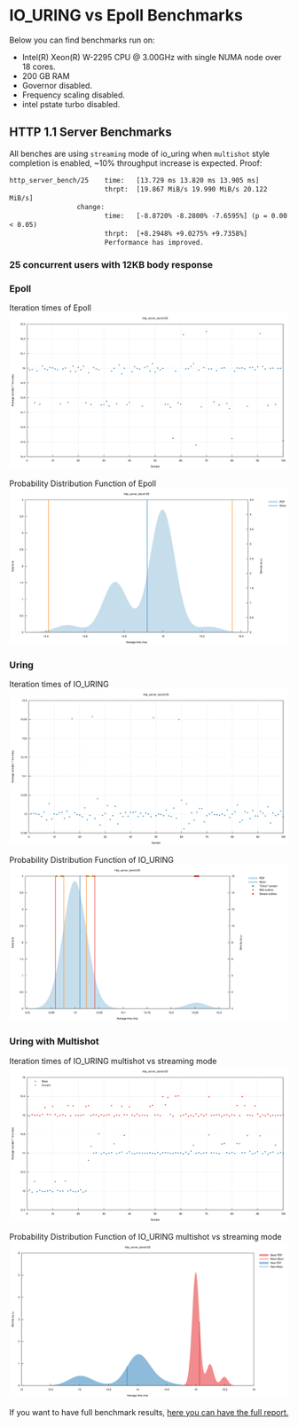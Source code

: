 # IO_URING vs Epoll Benchmarks

Below you can find benchmarks run on:
* Intel(R) Xeon(R) W-2295 CPU @ 3.00GHz with single NUMA node over 18 cores.
* 200 GB RAM
* Governor disabled.
* Frequency scaling disabled.
* intel pstate turbo disabled.

## HTTP 1.1 Server Benchmarks
All benches are using `streaming` mode of io_uring when `multishot` style completion is enabled, ~10% throughput increase is expected.
Proof:
```text
http_server_bench/25    time:   [13.729 ms 13.820 ms 13.905 ms]                                 
                        thrpt:  [19.867 MiB/s 19.990 MiB/s 20.122 MiB/s]
                 change:
                        time:   [-8.8720% -8.2800% -7.6595%] (p = 0.00 < 0.05)
                        thrpt:  [+8.2948% +9.0275% +9.7358%]
                        Performance has improved.
```

### 25 concurrent users with 12KB body response

### Epoll

Iteration times of Epoll
![Iteration times of Epoll](assets/benchres/epoll_http_bench/25/report/iteration_times.svg)

Probability Distribution Function of Epoll
![Probability Distribution Function of Epoll](assets/benchres/epoll_http_bench/25/report/pdf.svg)

### Uring

Iteration times of IO_URING
![Iteration times on IO_URING](assets/benchres/io_uring_http_bench/25/report/iteration_times.svg)

Probability Distribution Function of IO_URING
![Probability Distribution Function of IO_URING](assets/benchres/io_uring_http_bench/25/report/pdf.svg)


### Uring with Multishot

Iteration times of IO_URING multishot vs streaming mode
![Iteration times of IO_URING multishot vs streaming mode](assets/benchres/io_uring_multishot_http_bench/25/report/both/iteration_times.svg)

Probability Distribution Function of IO_URING multishot vs streaming mode
![Probability Distribution Function of IO_URING multishot vs streaming mode](assets/benchres/io_uring_multishot_http_bench/25/report/both/pdf.svg)

If you want to have full benchmark results, [here you can have the full report.](assets/benchres/io_uring_multishot_http_bench/nuclei_http_server_io_uring_multishot_bench_report.pdf)